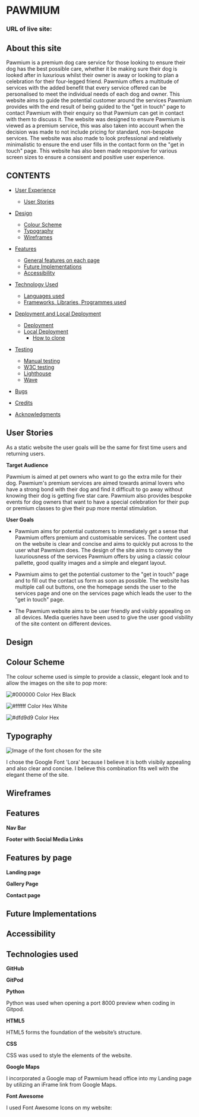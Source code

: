 # PAWMIUM 
### URL of live site:

## About this site
Pawmium is a premium dog care service for those looking to ensure their dog has the best possible care, whether it be making sure their dog is looked after in luxurious whilst their owner is away or looking to plan a celebration for their four-legged friend. Pawmium offers a multitude of services with the added benefit that every service offered can be personalised to meet the individual needs of each dog and owner.
This website aims to guide the potential customer around the services Pawmium provides with the end result of being guided to the "get in touch" page to contact Pawmium with their enquiry so that Pawmium can get in contact with them to discuss it. The website was designed to ensure Pawmium is viewed as a premium service, this was also taken into account when the decision was made to not include pricing for standard, non-bespoke services. The website was also made to look professional and relatively minimalistic to ensure the end user fills in the contact form on the "get in touch" page. This website has also been made responsive for various screen sizes to ensure a consisent and positive user experience.

## CONTENTS

 - [User Experience](#target-audience)
	 - [User Stories](#user-stories)
 
 - [Design](#design)
	 - [Colour Scheme](#colour-scheme)
	 - [Typography](#typography)
	 - [Wireframes](#wireframes)
 - [Features](#features)
	 - [General features on each page](#features-by-page)
	 - [Future Implementations](#future-implementations)
	 - [Accessibility](#accessibility)
	
 - [Technology Used](#technologies-used)
	 - [Languages used](#languages-used)
	 - [Frameworks, Libraries, Programmes used](#libraries-and-programmes-used)
  
	 
 - [Deployment and Local Deployment](#deployment)
	 - [Deployment](#deployment)
	 - [Local Deployment](#deployment)
		 - [How to clone](#deployment)
		
- [Testing](#testing)
	 - [Manual testing](#manual-testing)
	 - [W3C testing](#manual-testing)
	 - [Lighthouse](#manual-testing)
	 - [Wave](#manual-testing)
 - [Bugs](#bugs)
 - [Credits](#credits)
 - [Acknowledgments](#acknowledgments)
 

## User Stories

As a static website the user goals will be the same for first time users and returning users. 

**Target Audience**

Pawmium is aimed at pet owners who want to go the extra mile for their dog. Pawmium's premium services are aimed towards animal lovers who have a strong bond with their dog and find it difficult to go away without knowing their dog is getting five star care. Pawmium also provides bespoke events for dog owners that want to have a special celebration for their pup or premium classes to give their pup more mental stimulation.

**User Goals**

* Pawmium aims for potential customers to immediately get a sense that Pawmium offers premium and customisable services. The content used on the website is clear and concise and aims to quickly put across to the user what Pawmium does. The design of the site aims to convey the luxuriousness of the services Pawmium offers by using a classic colour pallette, good quality images and a simple and elegant layout.

* Pawmium aims to get the potential customer to the "get in touch" page and to fill out the contact us form as soon as possible. The website has multiple call out buttons, one the homepage sends the user to the services page and one on the services page which leads the user to the "get in touch" page.

* The Pawmium website aims to be user friendly and visibly appealing on all devices. Media queries have been used to give the user good visbility of the site content on different devices.

## Design

## Colour Scheme

The colour scheme used is simple to provide a classic, elegant look and to allow the images on the site to pop more:

![#000000 Color Hex Black](assets/images/hex-col-3.png)

![#ffffff Color Hex White](assets/images/hex-col-1.png)

![#dfd9d9 Color Hex](assets/images/hex-col-2.png)

## Typography

![Image of the font chosen for the site](assets/images/lora-font.png)

I chose the Google Font 'Lora' because I believe it is both visibily appealing and also clear and concise. I believe this combination fits well with the elegant theme of the site.

## Wireframes


## Features

**Nav Bar**

**Footer with Social Media Links**


## Features by page


**Landing page**

**Gallery Page**

**Contact page**

## Future Implementations

## Accessibility

## Technologies used

**GitHub**

**GitPod**

**Python** 

Python was used when opening a port 8000 preview when coding in Gitpod.

**HTML5** 

HTML5 forms the foundation of the website’s structure.

**CSS** 

CSS was used to style the elements of the website.
 
**Google Maps** 

I incorporated a Google map of Pawmium head office into my Landing page by utilizing an iFrame link from Google Maps.

**Font Awesome** 

I used Font Awesome Icons on my website:

